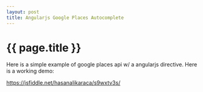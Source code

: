 ```yaml
---
layout: post
title: Angularjs Google Places Autocomplete
---
```


{{ page.title }}
================

Here is a simple example of google places api w/ a angularjs directive. Here is a working demo:

<https://jsfiddle.net/hasanalikaraca/s9wxtv3s/>


 